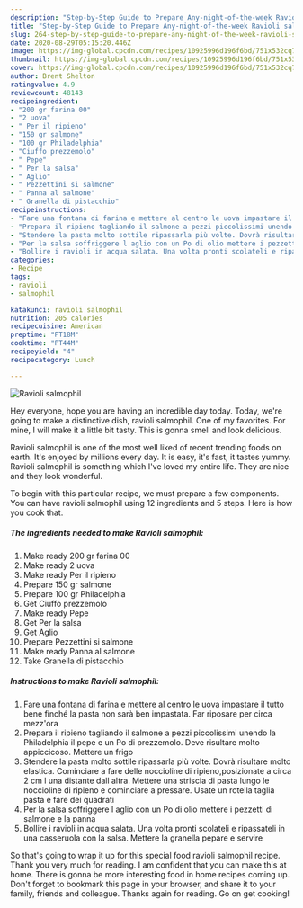 ```yaml
---
description: "Step-by-Step Guide to Prepare Any-night-of-the-week Ravioli salmophil"
title: "Step-by-Step Guide to Prepare Any-night-of-the-week Ravioli salmophil"
slug: 264-step-by-step-guide-to-prepare-any-night-of-the-week-ravioli-salmophil
date: 2020-08-29T05:15:20.446Z
image: https://img-global.cpcdn.com/recipes/10925996d196f6bd/751x532cq70/ravioli-salmophil-recipe-main-photo.jpg
thumbnail: https://img-global.cpcdn.com/recipes/10925996d196f6bd/751x532cq70/ravioli-salmophil-recipe-main-photo.jpg
cover: https://img-global.cpcdn.com/recipes/10925996d196f6bd/751x532cq70/ravioli-salmophil-recipe-main-photo.jpg
author: Brent Shelton
ratingvalue: 4.9
reviewcount: 48143
recipeingredient:
- "200 gr farina 00"
- "2 uova"
- " Per il ripieno"
- "150 gr salmone"
- "100 gr Philadelphia"
- "Ciuffo prezzemolo"
- " Pepe"
- " Per la salsa"
- " Aglio"
- " Pezzettini si salmone"
- " Panna al salmone"
- " Granella di pistacchio"
recipeinstructions:
- "Fare una fontana di farina e mettere al centro le uova impastare il tutto bene finché la pasta non sarà ben impastata. Far riposare per circa mezz&#39;ora"
- "Prepara il ripieno tagliando il salmone a pezzi piccolissimi unendo la Philadelphia il pepe e un Po di prezzemolo. Deve risultare molto appiccicoso. Mettere un frigo"
- "Stendere la pasta molto sottile ripassarla più volte. Dovrà risultare molto elastica. Cominciare a fare delle noccioline di ripieno,posizionate a circa 2 cm l una distante dall altra. Mettere una striscia di pasta lungo le noccioline di ripieno e cominciare a pressare. Usate un rotella taglia pasta e fare dei quadrati"
- "Per la salsa soffriggere l aglio con un Po di olio mettere i pezzetti di salmone e la panna"
- "Bollire i ravioli in acqua salata. Una volta pronti scolateli e ripassateli in una casseruola con la salsa. Mettere la granella pepare e servire"
categories:
- Recipe
tags:
- ravioli
- salmophil

katakunci: ravioli salmophil 
nutrition: 205 calories
recipecuisine: American
preptime: "PT18M"
cooktime: "PT44M"
recipeyield: "4"
recipecategory: Lunch

---
```



![Ravioli salmophil](https://img-global.cpcdn.com/recipes/10925996d196f6bd/751x532cq70/ravioli-salmophil-recipe-main-photo.jpg)

Hey everyone, hope you are having an incredible day today. Today, we're going to make a distinctive dish, ravioli salmophil. One of my favorites. For mine, I will make it a little bit tasty. This is gonna smell and look delicious.

Ravioli salmophil is one of the most well liked of recent trending foods on earth. It's enjoyed by millions every day. It is easy, it's fast, it tastes yummy. Ravioli salmophil is something which I've loved my entire life. They are nice and they look wonderful.




To begin with this particular recipe, we must prepare a few components. You can have ravioli salmophil using 12 ingredients and 5 steps. Here is how you cook that.

<!--inarticleads1-->

##### The ingredients needed to make Ravioli salmophil:

1. Make ready 200 gr farina 00
1. Make ready 2 uova
1. Make ready  Per il ripieno
1. Prepare 150 gr salmone
1. Prepare 100 gr Philadelphia
1. Get Ciuffo prezzemolo
1. Make ready  Pepe
1. Get  Per la salsa
1. Get  Aglio
1. Prepare  Pezzettini si salmone
1. Make ready  Panna al salmone
1. Take  Granella di pistacchio




<!--inarticleads2-->

##### Instructions to make Ravioli salmophil:

1. Fare una fontana di farina e mettere al centro le uova impastare il tutto bene finché la pasta non sarà ben impastata. Far riposare per circa mezz&#39;ora
1. Prepara il ripieno tagliando il salmone a pezzi piccolissimi unendo la Philadelphia il pepe e un Po di prezzemolo. Deve risultare molto appiccicoso. Mettere un frigo
1. Stendere la pasta molto sottile ripassarla più volte. Dovrà risultare molto elastica. Cominciare a fare delle noccioline di ripieno,posizionate a circa 2 cm l una distante dall altra. Mettere una striscia di pasta lungo le noccioline di ripieno e cominciare a pressare. Usate un rotella taglia pasta e fare dei quadrati
1. Per la salsa soffriggere l aglio con un Po di olio mettere i pezzetti di salmone e la panna
1. Bollire i ravioli in acqua salata. Una volta pronti scolateli e ripassateli in una casseruola con la salsa. Mettere la granella pepare e servire




So that's going to wrap it up for this special food ravioli salmophil recipe. Thank you very much for reading. I am confident that you can make this at home. There is gonna be more interesting food in home recipes coming up. Don't forget to bookmark this page in your browser, and share it to your family, friends and colleague. Thanks again for reading. Go on get cooking!
